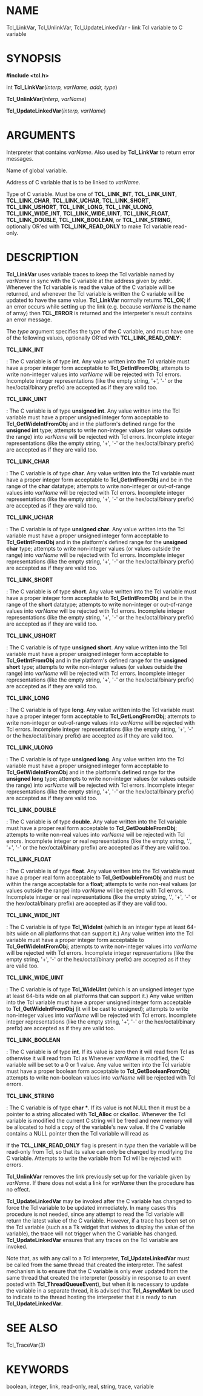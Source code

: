 # NAME

Tcl_LinkVar, Tcl_UnlinkVar, Tcl_UpdateLinkedVar - link Tcl variable to C
variable

# SYNOPSIS

**#include \<tcl.h\>**

int **Tcl_LinkVar**(*interp, varName, addr, type*)

**Tcl_UnlinkVar**(*interp, varName*)

**Tcl_UpdateLinkedVar**(*interp, varName*)

# ARGUMENTS

Interpreter that contains *varName*. Also used by **Tcl_LinkVar** to
return error messages.

Name of global variable.

Address of C variable that is to be linked to *varName*.

Type of C variable. Must be one of **TCL_LINK_INT**, **TCL_LINK_UINT**,
**TCL_LINK_CHAR**, **TCL_LINK_UCHAR**, **TCL_LINK_SHORT**,
**TCL_LINK_USHORT**, **TCL_LINK_LONG**, **TCL_LINK_ULONG**,
**TCL_LINK_WIDE_INT**, **TCL_LINK_WIDE_UINT**, **TCL_LINK_FLOAT**,
**TCL_LINK_DOUBLE**, **TCL_LINK_BOOLEAN**, or **TCL_LINK_STRING**,
optionally OR\'ed with **TCL_LINK_READ_ONLY** to make Tcl variable
read-only.

# DESCRIPTION

**Tcl_LinkVar** uses variable traces to keep the Tcl variable named by
*varName* in sync with the C variable at the address given by *addr*.
Whenever the Tcl variable is read the value of the C variable will be
returned, and whenever the Tcl variable is written the C variable will
be updated to have the same value. **Tcl_LinkVar** normally returns
**TCL_OK**; if an error occurs while setting up the link (e.g. because
*varName* is the name of array) then **TCL_ERROR** is returned and the
interpreter\'s result contains an error message.

The *type* argument specifies the type of the C variable, and must have
one of the following values, optionally OR\'ed with
**TCL_LINK_READ_ONLY**:

**TCL_LINK_INT**

:   The C variable is of type **int**. Any value written into the Tcl
    variable must have a proper integer form acceptable to
    **Tcl_GetIntFromObj**; attempts to write non-integer values into
    *varName* will be rejected with Tcl errors. Incomplete integer
    representations (like the empty string, \'+\', \'-\' or the
    hex/octal/binary prefix) are accepted as if they are valid too.

**TCL_LINK_UINT**

:   The C variable is of type **unsigned int**. Any value written into
    the Tcl variable must have a proper unsigned integer form acceptable
    to **Tcl_GetWideIntFromObj** and in the platform\'s defined range
    for the **unsigned int** type; attempts to write non-integer values
    (or values outside the range) into *varName* will be rejected with
    Tcl errors. Incomplete integer representations (like the empty
    string, \'+\', \'-\' or the hex/octal/binary prefix) are accepted as
    if they are valid too.

**TCL_LINK_CHAR**

:   The C variable is of type **char**. Any value written into the Tcl
    variable must have a proper integer form acceptable to
    **Tcl_GetIntFromObj** and be in the range of the **char** datatype;
    attempts to write non-integer or out-of-range values into *varName*
    will be rejected with Tcl errors. Incomplete integer representations
    (like the empty string, \'+\', \'-\' or the hex/octal/binary prefix)
    are accepted as if they are valid too.

**TCL_LINK_UCHAR**

:   The C variable is of type **unsigned char**. Any value written into
    the Tcl variable must have a proper unsigned integer form acceptable
    to **Tcl_GetIntFromObj** and in the platform\'s defined range for
    the **unsigned char** type; attempts to write non-integer values (or
    values outside the range) into *varName* will be rejected with Tcl
    errors. Incomplete integer representations (like the empty string,
    \'+\', \'-\' or the hex/octal/binary prefix) are accepted as if they
    are valid too.

**TCL_LINK_SHORT**

:   The C variable is of type **short**. Any value written into the Tcl
    variable must have a proper integer form acceptable to
    **Tcl_GetIntFromObj** and be in the range of the **short** datatype;
    attempts to write non-integer or out-of-range values into *varName*
    will be rejected with Tcl errors. Incomplete integer representations
    (like the empty string, \'+\', \'-\' or the hex/octal/binary prefix)
    are accepted as if they are valid too.

**TCL_LINK_USHORT**

:   The C variable is of type **unsigned short**. Any value written into
    the Tcl variable must have a proper unsigned integer form acceptable
    to **Tcl_GetIntFromObj** and in the platform\'s defined range for
    the **unsigned short** type; attempts to write non-integer values
    (or values outside the range) into *varName* will be rejected with
    Tcl errors. Incomplete integer representations (like the empty
    string, \'+\', \'-\' or the hex/octal/binary prefix) are accepted as
    if they are valid too.

**TCL_LINK_LONG**

:   The C variable is of type **long**. Any value written into the Tcl
    variable must have a proper integer form acceptable to
    **Tcl_GetLongFromObj**; attempts to write non-integer or
    out-of-range values into *varName* will be rejected with Tcl errors.
    Incomplete integer representations (like the empty string, \'+\',
    \'-\' or the hex/octal/binary prefix) are accepted as if they are
    valid too.

**TCL_LINK_ULONG**

:   The C variable is of type **unsigned long**. Any value written into
    the Tcl variable must have a proper unsigned integer form acceptable
    to **Tcl_GetWideIntFromObj** and in the platform\'s defined range
    for the **unsigned long** type; attempts to write non-integer values
    (or values outside the range) into *varName* will be rejected with
    Tcl errors. Incomplete integer representations (like the empty
    string, \'+\', \'-\' or the hex/octal/binary prefix) are accepted as
    if they are valid too.

**TCL_LINK_DOUBLE**

:   The C variable is of type **double**. Any value written into the Tcl
    variable must have a proper real form acceptable to
    **Tcl_GetDoubleFromObj**; attempts to write non-real values into
    *varName* will be rejected with Tcl errors. Incomplete integer or
    real representations (like the empty string, \'.\', \'+\', \'-\' or
    the hex/octal/binary prefix) are accepted as if they are valid too.

**TCL_LINK_FLOAT**

:   The C variable is of type **float**. Any value written into the Tcl
    variable must have a proper real form acceptable to
    **Tcl_GetDoubleFromObj** and must be within the range acceptable for
    a **float**; attempts to write non-real values (or values outside
    the range) into *varName* will be rejected with Tcl errors.
    Incomplete integer or real representations (like the empty string,
    \'.\', \'+\', \'-\' or the hex/octal/binary prefix) are accepted as
    if they are valid too.

**TCL_LINK_WIDE_INT**

:   The C variable is of type **Tcl_WideInt** (which is an integer type
    at least 64-bits wide on all platforms that can support it.) Any
    value written into the Tcl variable must have a proper integer form
    acceptable to **Tcl_GetWideIntFromObj**; attempts to write
    non-integer values into *varName* will be rejected with Tcl errors.
    Incomplete integer representations (like the empty string, \'+\',
    \'-\' or the hex/octal/binary prefix) are accepted as if they are
    valid too.

**TCL_LINK_WIDE_UINT**

:   The C variable is of type **Tcl_WideUInt** (which is an unsigned
    integer type at least 64-bits wide on all platforms that can support
    it.) Any value written into the Tcl variable must have a proper
    unsigned integer form acceptable to **Tcl_GetWideIntFromObj** (it
    will be cast to unsigned); attempts to write non-integer values into
    *varName* will be rejected with Tcl errors. Incomplete integer
    representations (like the empty string, \'+\', \'-\' or the
    hex/octal/binary prefix) are accepted as if they are valid too.

**TCL_LINK_BOOLEAN**

:   The C variable is of type **int**. If its value is zero then it will
    read from Tcl as otherwise it will read from Tcl as Whenever
    *varName* is modified, the C variable will be set to a 0 or 1 value.
    Any value written into the Tcl variable must have a proper boolean
    form acceptable to **Tcl_GetBooleanFromObj**; attempts to write
    non-boolean values into *varName* will be rejected with Tcl errors.

**TCL_LINK_STRING**

:   The C variable is of type **char \***. If its value is not NULL then
    it must be a pointer to a string allocated with **Tcl_Alloc** or
    **ckalloc**. Whenever the Tcl variable is modified the current C
    string will be freed and new memory will be allocated to hold a copy
    of the variable\'s new value. If the C variable contains a NULL
    pointer then the Tcl variable will read as

If the **TCL_LINK_READ_ONLY** flag is present in *type* then the
variable will be read-only from Tcl, so that its value can only be
changed by modifying the C variable. Attempts to write the variable from
Tcl will be rejected with errors.

**Tcl_UnlinkVar** removes the link previously set up for the variable
given by *varName*. If there does not exist a link for *varName* then
the procedure has no effect.

**Tcl_UpdateLinkedVar** may be invoked after the C variable has changed
to force the Tcl variable to be updated immediately. In many cases this
procedure is not needed, since any attempt to read the Tcl variable will
return the latest value of the C variable. However, if a trace has been
set on the Tcl variable (such as a Tk widget that wishes to display the
value of the variable), the trace will not trigger when the C variable
has changed. **Tcl_UpdateLinkedVar** ensures that any traces on the Tcl
variable are invoked.

Note that, as with any call to a Tcl interpreter,
**Tcl_UpdateLinkedVar** must be called from the same thread that created
the interpreter. The safest mechanism is to ensure that the C variable
is only ever updated from the same thread that created the interpreter
(possibly in response to an event posted with **Tcl_ThreadQueueEvent**),
but when it is necessary to update the variable in a separate thread, it
is advised that **Tcl_AsyncMark** be used to indicate to the thread
hosting the interpreter that it is ready to run **Tcl_UpdateLinkedVar**.

# SEE ALSO

Tcl_TraceVar(3)

# KEYWORDS

boolean, integer, link, read-only, real, string, trace, variable

<!---
Copyright (c) 1993 The Regents of the University of California
Copyright (c) 1994-1996 Sun Microsystems, Inc
-->

